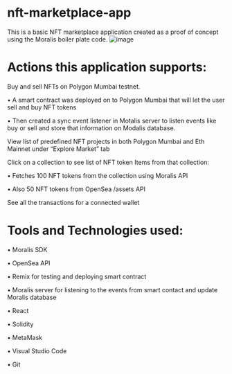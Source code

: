 # nft-marketplace-app
  

This is a basic NFT marketplace application created as a proof of concept using the Moralis boiler plate code. 
![image](https://user-images.githubusercontent.com/60826537/177005452-cc018975-e00a-463f-b5dd-03bb1ee26b95.png)

# Actions this application supports:
Buy and sell NFTs on Polygon Mumbai testnet.

•	A smart contract was deployed on to Polygon Mumbai that will let the user sell and buy NFT tokens

•	Then created a sync event listener in Motalis server to listen events like buy or sell and store that information on Modalis database.

View list of predefined NFT projects in both Polygon Mumbai and Eth Mainnet under “Explore Market” tab

Click on a collection to see list of NFT token Items from that collection: 

•	Fetches 100 NFT tokens from the collection using Moralis API

•	Also 50 NFT tokens from OpenSea /assets API 

See all the transactions for a connected wallet

# Tools and Technologies used:

•	Moralis SDK

•	OpenSea API

•	Remix for testing and deploying smart contract

•	Moralis server for listening to the events from smart contact and update Moralis database 

•	React

•	Solidity

•	MetaMask

•	Visual Studio Code 

•	Git 



